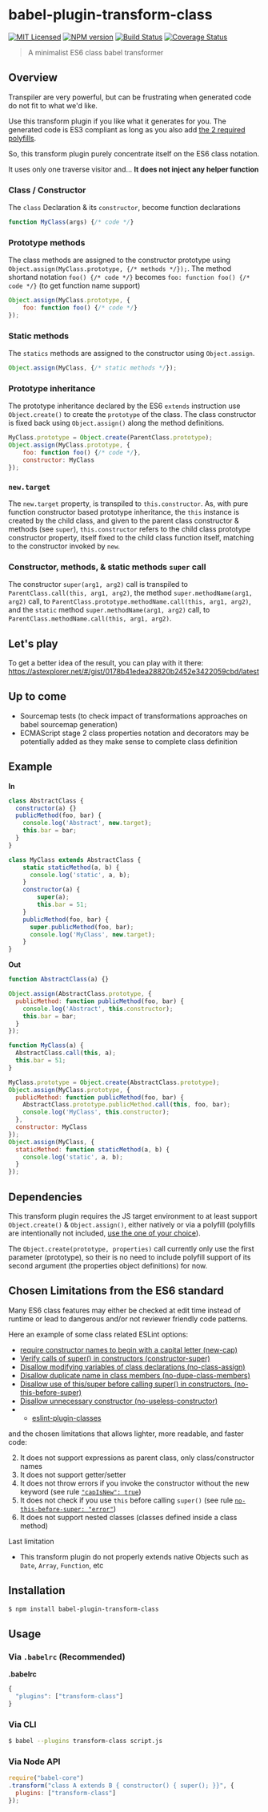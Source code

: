 # babel-plugin-transform-class
[![MIT Licensed](http://img.shields.io/badge/license-MIT-blue.svg?style=flat)](#license)
[![NPM version](https://badge.fury.io/js/babel-plugin-transform-class.svg)](http://badge.fury.io/js/babel-plugin-transform-class)
[![Build Status](https://api.travis-ci.org/AMorgaut/babel-plugin-transform-class.svg?branch=master)](https://travis-ci.org/AMorgaut/babel-plugin-transform-class)
[![Coverage Status](https://coveralls.io/repos/github/AMorgaut/babel-plugin-transform-class/badge.svg?branch=master)](https://coveralls.io/github/AMorgaut/babel-plugin-transform-class?branch=master)

> A minimalist ES6 class babel transformer

## Overview

Transpiler are very powerful, but can be frustrating when generated code do not fit to what we'd like.

Use this transform plugin if you like what it generates for you. The generated code is ES3 compliant as long as you also add [the 2 required polyfills](https://github.com/AMorgaut/babel-plugin-transform-class/wiki).

So, this transform plugin purely concentrate itself on the ES6 class notation.

It uses only one traverse visitor and... **It does not inject any helper function**

### Class / Constructor

The `class` Declaration & its `constructor`, become function declarations
```js
function MyClass(args) {/* code */}
```

### Prototype methods

The class methods are assigned to the constructor prototype using `Object.assign(MyClass.prototype, {/* methods */});`. The method shortand notation `foo() {/* code */}` becomes `foo: function foo() {/* code */}` (to get function name support)

```js
Object.assign(MyClass.prototype, {
    foo: function foo() {/* code */}
});
```

### Static methods

The `statics` methods are assigned to the constructor using `Object.assign`.
```js
Object.assign(MyClass, {/* static methods */});
```

### Prototype inheritance

The prototype inheritance declared by the ES6 `extends` instruction use `Object.create()` to create the `prototype` of the class. The class constructor is fixed back using `Object.assign()` along the method definitions.

```js
MyClass.prototype = Object.create(ParentClass.prototype);
Object.assign(MyClass.prototype, {
    foo: function foo() {/* code */},
    constructor: MyClass
});
```

### `new.target`

The `new.target` property, is transpiled to  `this.constructor`. As, with pure function constructor based prototype inheritance, the `this` instance is created by the child class, and given to the parent class constructor & methods (see `super`), `this.constructor` refers to the child class prototype constructor property, itself fixed to the child class function itself, matching to the constructor invoked by `new`.

### Constructor, methods, & static methods `super` call

The constructor `super(arg1, arg2)` call is transpiled to `ParentClass.call(this, arg1, arg2)`, the method `super.methodName(arg1, arg2)` call, to `ParentClass.prototype.methodName.call(this, arg1, arg2)`, and the `static` method `super.methodName(arg1, arg2)` call, to `ParentClass.methodName.call(this, arg1, arg2)`.

## Let's play

To get a better idea of the result, you can play with it there: https://astexplorer.net/#/gist/0178b41edea28820b2452e3422059cbd/latest

## Up to come

* Sourcemap tests (to check impact of transformations approaches on babel sourcemap generation)
* ECMAScript stage 2 class properties notation and decorators may be potentially added as they make sense to complete class definition

## Example

**In**

```js
class AbstractClass {
  constructor(a) {}
  publicMethod(foo, bar) {
    console.log('Abstract', new.target);
    this.bar = bar;
  }
}

class MyClass extends AbstractClass {
    static staticMethod(a, b) {
      console.log('static', a, b);
    }
    constructor(a) {
        super(a);
        this.bar = 51;
    }
    publicMethod(foo, bar) {
      super.publicMethod(foo, bar);
      console.log('MyClass', new.target);
    }
}
```

**Out**

```js
function AbstractClass(a) {}

Object.assign(AbstractClass.prototype, {
  publicMethod: function publicMethod(foo, bar) {
    console.log('Abstract', this.constructor);
    this.bar = bar;
  }
});

function MyClass(a) {
  AbstractClass.call(this, a);
  this.bar = 51;
}

MyClass.prototype = Object.create(AbstractClass.prototype);
Object.assign(MyClass.prototype, {
  publicMethod: function publicMethod(foo, bar) {
    AbstractClass.prototype.publicMethod.call(this, foo, bar);
    console.log('MyClass', this.constructor);
  },
  constructor: MyClass
});
Object.assign(MyClass, {
  staticMethod: function staticMethod(a, b) {
    console.log('static', a, b);
  }
});
```

## Dependencies

This transform plugin requires the JS target environment to at least support `Object.create()` & `Object.assign()`, either natively or via a polyfill (polyfills are intentionally not included, [use the one of your choice](https://github.com/AMorgaut/babel-plugin-transform-class/wiki)).

The `Object.create(prototype, properties)` call currently only use the first parameter (prototype), so their is no need to include polyfill support of its second argument (the properties object definitions) for now.

## Chosen Limitations from the ES6 standard

Many ES6 class features may either be checked at edit time instead of runtime or lead to dangerous and/or not reviewer friendly code patterns.

Here an example of some class related ESLint options:

* [require constructor names to begin with a capital letter (new-cap)](http://eslint.org/docs/rules/new-cap)
* [Verify calls of super() in constructors (constructor-super)](http://eslint.org/docs/rules/constructor-super)
* [Disallow modifying variables of class declarations (no-class-assign)](http://eslint.org/docs/rules/no-class-assign)
* [Disallow duplicate name in class members (no-dupe-class-members)](http://eslint.org/docs/rules/no-dupe-class-members)
* [Disallow use of this/super before calling super() in constructors. (no-this-before-super)](http://eslint.org/docs/rules/no-this-before-super)
* [Disallow unnecessary constructor (no-useless-constructor)](http://eslint.org/docs/rules/no-useless-constructor)
* + [eslint-plugin-classes](https://www.npmjs.com/package/eslint-plugin-classes)

and the chosen limitations that allows lighter, more readable, and faster code:

2. It does not support expressions as parent class, only class/constructor names
3. It does not support getter/setter
4. It does not throw errors if you invoke the constructor without the new keyword (see rule [`"capIsNew": true`](http://eslint.org/docs/rules/new-cap#capisnew))
5. It does not check if you use `this` before calling `super()` (see rule [`no-this-before-super: "error"`](http://eslint.org/docs/rules/no-this-before-super))
6. It does not support nested classes (classes defined inside a class method)

Last limitation

* This transform plugin do not properly extends native Objects such as `Date`, `Array`, `Function`, etc

## Installation

```sh
$ npm install babel-plugin-transform-class
```

## Usage

### Via `.babelrc` (Recommended)

**.babelrc**

```js
{
  "plugins": ["transform-class"]
}
```

### Via CLI

```sh
$ babel --plugins transform-class script.js
```

### Via Node API

```javascript
require("babel-core")
.transform("class A extends B { constructor() { super(); }}", {
  plugins: ["transform-class"]
});
```
